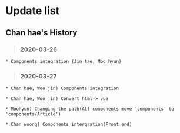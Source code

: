 Update list
=============
Chan hae's History
-----------
 > ### 2020-03-26
    * Components integration (Jin tae, Moo hyun)

 > ### 2020-03-27
 
    * Chan hae, Woo jin) Components integration

    * Chan hae, Woo jin) Convert html-> vue

    * Moohyun) Changing the path(All components move 'components' to 'components/Article')

    * Chan woong) Components intergration(Front end)
